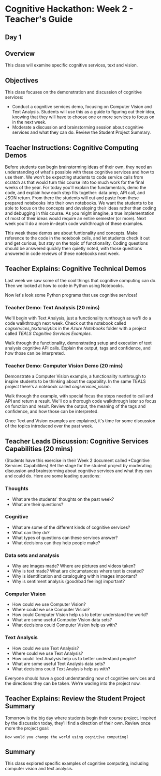 # Cognitive Hackathon: Week 2 - Teacher's Guide
## Day 1

## Overview
This class will examine specific cognitive services, text and vision. 

## Objectives
This class focuses on the demonstration and discussion of cognitive services:
* Conduct a cognitive services demo, focusing on Computer Vision and Text Analysis. Students will use this as a guide to figuring out their idea, knowing that they will have to choose one or more services to focus on in the next week. 
* Moderate a discussion and brainstorming session about cognitive services and what they can do. Review the Student Project Summary.

## Teacher Instructions: Cognitive Computing Demos
Before students can begin brainstorming ideas of their own, they need an understanding of what's possible with these cognitive services and how to use them. We won't be expecting students to code service calls from scratch as that would turn this course into too much work for the final weeks of the year. For today you'll explain the fundamentals, demo the code, and explain how each step fits together: data prep, API call, and JSON return. From there the students will cut and paste from these prepared notebooks into their own notebooks. We want the students to be able to focus on the concepts and developing their ideas rather than coding and debugging in this course. As you might imagine, a true implementation of most of their ideas would require an entire semester (or more). Next week you'll do a more in-depth code walkthrough of these examples.

This week these demos are about funtionality and concepts. Make reference to the code in the notebook cells, and let students check it out and get curious, but stay on the topic of functionality. Coding questions should be answered quickly then quietly noted, with those questions answered in code reviews of these notebooks next week.

## Teacher Explains: Cognitive Technical Demos
Last week we saw some of the cool things that cognitive computing can do. Then we looked at how to code in Python using Notebooks.

Now let's look some Python programs that use cognitive services!

### Teacher Demo: Text Analysis (20 mins)
We'll begin with Text Analysis, just a functionality runthough as we'll do a code walkthrough next week. Check out the notebook called *cogservices_textanalytics* in the *Azure Notebooks* folder with a project called *TEALS Cognitive Services Examples*. 

Walk through the functionality, demonstrating setup and execution of text analysis cognitive API calls. Explain the output, tags and confidence, and how those can be interpreted. 

### Teacher Demo: Computer Vision Demo (20 mins)
Demonstrate a Computer Vision example, a functionality runthrough to inspire students to be thinking about the capability. In the same TEALS project there's a notebook called *cogservices_vision*. 
 
 Walk through the example, with special focus the steps needed to call and API and return a result. We'll do a thorough code walkthrough later so focus on function and result. Review the output, the meaning of the tags and confidence, and how those can be interpreted.

Once Text and Vision examples are explained, it's time for some discussion of the topics introduced over the past week.

## Teacher Leads Discussion: Cognitive Services Capabilities (20 mins)
(Students have this exercise in their Week 2 document called *Cognitive Services Capabilities)
Set the stage for the student project by moderating discussion and brainstorming about cognitive services and what they can and could do. Here are some leading questions:

### Thoughts
* What are the students' thoughts on the past week?
* What are their questions?

### Cognitive
* What are some of the different kinds of cognitive services?
* What can they do?
* What types of questions can these services answer?
* What decisions can they help people make?

### Data sets and analysis
* Why are images made? Where are pictures and videos taken?
* Why is text made? What are circumstances where text is created?
* Why is identification and cataloguing within images important?
* Why is sentiment analysis (good/bad feeling) important?

### Computer Vision
* How could we use Computer Vision?
* Where could we use Computer Vision?
* How could Computer Vision help us to better understand the world?
* What are some useful Computer Vision data sets?
* What decisions could Computer Vision help us with?

### Text Analysis
* How could we use Text Analysis?
* Where could we use Text Analysis?
* How could Text Analysis help us to better understand people? 
* What are some useful Text Analysis data sets?
* What decisions could Text Analysis help us with?

Everyone should have a good understanding now of cognitive services and the directions they can be taken. We're wading into the project now.

## Teacher Explains: Review the Student Project Summary 
Tomorrow is the big day where students begin their course project. Inspired by the discussion today, they'll find a direction of their own. Review once more the project goal:

    How would you change the world using cognitive computing?

## Summary
This class explored specific examples of cognitive computing, including computer vision and text analysis.